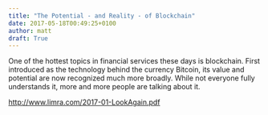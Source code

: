 ```yaml
---
title: "The Potential - and Reality - of Blockchain"
date: 2017-05-18T00:49:25+0100
author: matt
draft: True
---
```

One of the hottest topics in financial services these days is blockchain. First introduced as the technology behind the currency Bitcoin, its value and potential are now recognized much more broadly. While not everyone fully understands it, more and more people are talking about it.

[ http://www.limra.com/2017-01-LookAgain.pdf ]( http://www.limra.com/uploadedFiles/limra.com/LIMRA_Root/Posts/PR/Thought_Leaders/_PDF/2017-01-LookAgain.pdf )
